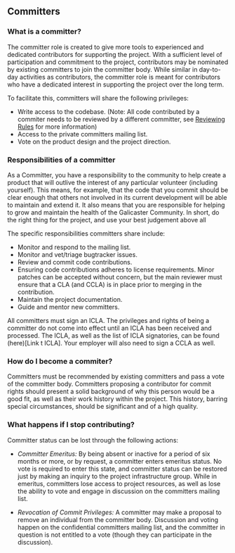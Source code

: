 ## Committers

### What is a committer?

The committer role is created to give more tools to experienced and dedicated contributors for supporting the project. With a sufficient level of participation and commitment to the project, contributors may be nominated by existing committers to join the committer body. While similar in day-to-day activities as contributors, the committer role is meant for contributors who have a dedicated interest in supporting the project over the long term.

To facilitate this, committers will share the following privileges:

* Write access to the codebase. (Note: All code contributed by a commiter needs to be reviewed by a different committer, see [Reviewing Rules](ReviewingRules.md) for more information)
* Access to the private committers mailing list.
* Vote on the product design and the project direction.

### Responsibilities of a committer

As a Committer, you have a responsibility to the community to help create a product that will outlive the interest of any particular volunteer (including yourself). This means, for example, that the code that you commit should be clear enough that others not involved in its current development will be able to maintain and extend it. It also means that you are responsible for helping to grow and maintain the health of the Galicaster Community. In short, do the right thing for the project, and use your best judgement above all

The specific responsibilities committers share include:

* Monitor and respond to the mailing list.
* Monitor and vet/triage bugtracker issues.
* Review and commit code contributions.
* Ensuring code contributions adheres to license requirements. Minor patches can be accepted without concern, but the main reviewer must ensure that a CLA (and CCLA) is in place prior to merging in the contribution.
* Maintain the project documentation.
* Guide and mentor new committers.

All committers must sign an ICLA. The privileges and rights of being a committer do not come into effect until an ICLA has been received and processed. The ICLA, as well as the list of ICLA signatories, can be found (here)[Link t ICLA]. Your employer will also need to sign a CCLA as well.

### How do I become a commiter?

Committers must be recommended by existing committers and pass a vote of the committer body. Committers proposing a contributor for commit rights should present a solid background of why this person would be a good fit, as well as their work history within the project. This history, barring special circumstances, should be significant and of a high quality.

### What happens if I stop contributing?

Committer status can be lost through the following actions:

* *Committer Emeritus:* By being absent or inactive for a period of six months or more, or by request, a committer enters emeritus status. No vote is required to enter this state, and committer status can be restored just by making an inquiry to the project infrastructure group. While in emeritus, committers lose access to project resources, as well as lose the ability to vote and engage in discussion on the committers mailing list.

* *Revocation of Commit Privileges:* A committer may make a proposal to remove an individual from the committer body. Discussion and voting happen on the confidential committers mailing list, and the committer in question is not entitled to a vote (though they can participate in the discussion).
